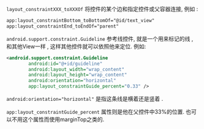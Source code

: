 `layout_constraintXXX_toXXXOf` 将控件的某个边和指定控件或父容器连接, 例如 : 

```xml
app:layout_constraintBottom_toBottomOf="@id/text_view"
app:layout_constraintEnd_toEndOf="parent"
```



`android.support.constraint.Guideline` 参考线控件, 就是一个用来标记的线 , 和其他View一样 , 这样其他控件就可以依照他来定位. 例如:

```xml
<android.support.constraint.Guideline
        android:id="@+id/guideline"
        android:layout_width="wrap_content"
        android:layout_height="wrap_content"
        android:orientation="horizontal"
        app:layout_constraintGuide_percent="0.33" />
```

`android:orientation="horizontal"` 是指这条线是横着还是竖着 . 

`app:layout_constraintGuide_percent` 属性则是他在父控件中33%的位置. 也可以不用这个属性而使用marginTop之类的.



